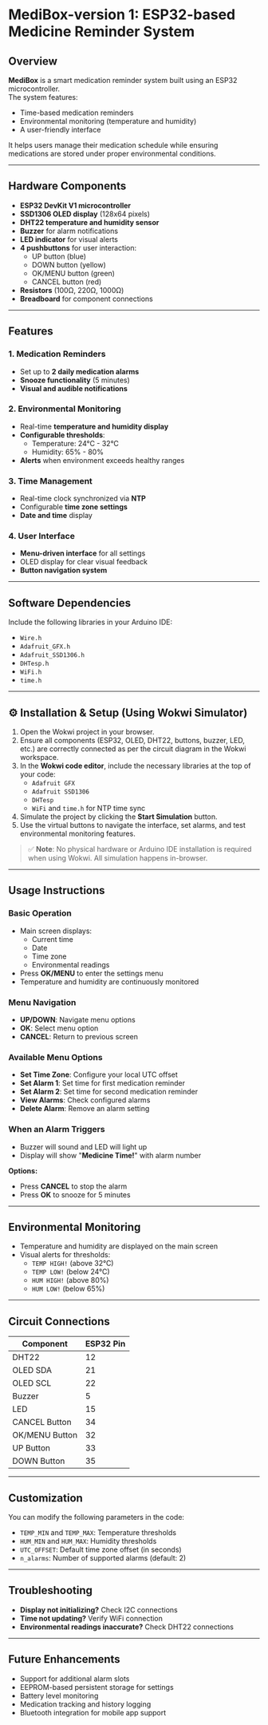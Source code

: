 # MediBox-version 1: ESP32-based Medicine Reminder System

## Overview
**MediBox** is a smart medication reminder system built using an ESP32 microcontroller.  
The system features:
- Time-based medication reminders  
- Environmental monitoring (temperature and humidity)  
- A user-friendly interface  

It helps users manage their medication schedule while ensuring medications are stored under proper environmental conditions.

---

## Hardware Components

- **ESP32 DevKit V1 microcontroller**  
- **SSD1306 OLED display** (128x64 pixels)  
- **DHT22 temperature and humidity sensor**  
- **Buzzer** for alarm notifications  
- **LED indicator** for visual alerts  
- **4 pushbuttons** for user interaction:
  - UP button (blue)
  - DOWN button (yellow)
  - OK/MENU button (green)
  - CANCEL button (red)  
- **Resistors** (100Ω, 220Ω, 1000Ω)  
- **Breadboard** for component connections  

---

## Features

### 1. Medication Reminders
- Set up to **2 daily medication alarms**  
- **Snooze functionality** (5 minutes)  
- **Visual and audible notifications**  

### 2. Environmental Monitoring
- Real-time **temperature and humidity display**  
- **Configurable thresholds**:
  - Temperature: 24°C - 32°C  
  - Humidity: 65% - 80%  
- **Alerts** when environment exceeds healthy ranges  

### 3. Time Management
- Real-time clock synchronized via **NTP**  
- Configurable **time zone settings**  
- **Date and time** display  

### 4. User Interface
- **Menu-driven interface** for all settings  
- OLED display for clear visual feedback  
- **Button navigation system**  

---

## Software Dependencies

Include the following libraries in your Arduino IDE:

- `Wire.h`  
- `Adafruit_GFX.h`  
- `Adafruit_SSD1306.h`  
- `DHTesp.h`  
- `WiFi.h`  
- `time.h`  

---

## ⚙️ Installation & Setup (Using Wokwi Simulator)

1. Open the Wokwi project in your browser.   
2. Ensure all components (ESP32, OLED, DHT22, buttons, buzzer, LED, etc.) are correctly connected as per the circuit diagram in the Wokwi workspace.  
3. In the **Wokwi code editor**, include the necessary libraries at the top of your code:
   - `Adafruit GFX`  
   - `Adafruit SSD1306`  
   - `DHTesp`  
   - `WiFi` and `time.h` for NTP time sync  
4. Simulate the project by clicking the **Start Simulation** button.  
5. Use the virtual buttons to navigate the interface, set alarms, and test environmental monitoring features.  

> ✅ **Note**: No physical hardware or Arduino IDE installation is required when using Wokwi. All simulation happens in-browser.
---

## Usage Instructions

### Basic Operation
- Main screen displays:
  - Current time
  - Date
  - Time zone
  - Environmental readings  
- Press **OK/MENU** to enter the settings menu  
- Temperature and humidity are continuously monitored  

### Menu Navigation
- **UP/DOWN**: Navigate menu options  
- **OK**: Select menu option  
- **CANCEL**: Return to previous screen  

### Available Menu Options
- **Set Time Zone**: Configure your local UTC offset  
- **Set Alarm 1**: Set time for first medication reminder  
- **Set Alarm 2**: Set time for second medication reminder  
- **View Alarms**: Check configured alarms  
- **Delete Alarm**: Remove an alarm setting  

### When an Alarm Triggers
- Buzzer will sound and LED will light up  
- Display will show "**Medicine Time!**" with alarm number  

**Options:**
- Press **CANCEL** to stop the alarm  
- Press **OK** to snooze for 5 minutes  

---

## Environmental Monitoring

- Temperature and humidity are displayed on the main screen  
- Visual alerts for thresholds:
  - `TEMP HIGH!` (above 32°C)  
  - `TEMP LOW!` (below 24°C)  
  - `HUM HIGH!` (above 80%)  
  - `HUM LOW!` (below 65%)  

---

## Circuit Connections

| Component      | ESP32 Pin |
|----------------|-----------|
| DHT22          | 12        |
| OLED SDA       | 21        |
| OLED SCL       | 22        |
| Buzzer         | 5         |
| LED            | 15        |
| CANCEL Button  | 34        |
| OK/MENU Button | 32        |
| UP Button      | 33        |
| DOWN Button    | 35        |

---

## Customization

You can modify the following parameters in the code:

- `TEMP_MIN` and `TEMP_MAX`: Temperature thresholds  
- `HUM_MIN` and `HUM_MAX`: Humidity thresholds  
- `UTC_OFFSET`: Default time zone offset (in seconds)  
- `n_alarms`: Number of supported alarms (default: 2)  

---

## Troubleshooting

- **Display not initializing?** Check I2C connections  
- **Time not updating?** Verify WiFi connection  
- **Environmental readings inaccurate?** Check DHT22 connections  

---

## Future Enhancements

- Support for additional alarm slots  
- EEPROM-based persistent storage for settings  
- Battery level monitoring  
- Medication tracking and history logging  
- Bluetooth integration for mobile app support  
